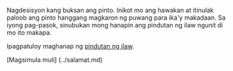 Nagdesisyon kang buksan ang pinto.
Inikot mo ang hawakan at itinulak paloob ang pinto hanggang magkaron ng puwang
para ika'y makadaan. Sa iyong pag-pasok, sinubukan mong hanapin ang pindutan ng
ilaw ngunit di mo ito makapa.

Ipagpatuloy maghanap ng [pindutan ng ilaw](ipis/ipis.md).

[Magsimula muli] (../salamat.md)

